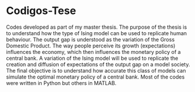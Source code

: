 # Codigos-Tese
Codes developed as part of my master thesis. The purpose of the thesis is to understand how the type of Ising model can be used to replicate human behaviour.   The output gap is understood as the variation of the Gross Domestic Product. The way people perceive its growth (expectations) influences the economy, which then influences the monetary policy of a central bank. A variation of the Ising model will be used to replicate the creation and diffusion of expectations of the output gap on a model society. The final objective is to understand how accurate this class of models can simulate the optimal monetary policy of a central bank.
Most of the codes were written in Python but others in MATLAB.

